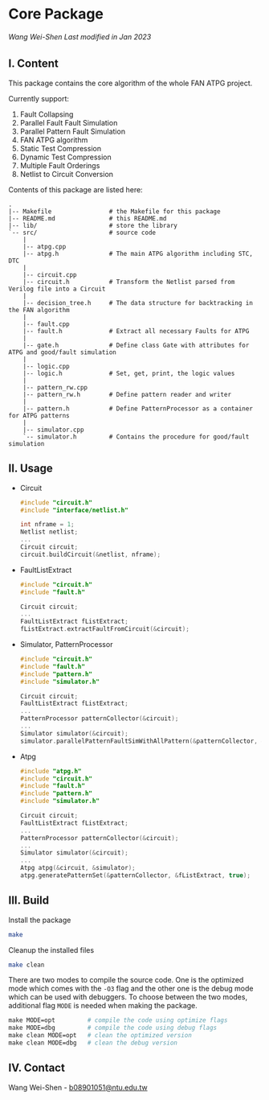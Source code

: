 # Core Package                 
###### *Wang Wei-Shen Last modified in Jan 2023*

## I. Content

This package contains the core algorithm of the whole FAN ATPG project.

Currently support:
1. Fault Collapsing
2. Parallel Fault Fault Simulation
3. Parallel Pattern Fault Simulation
4. FAN ATPG algorithm
5. Static Test Compression
6. Dynamic Test Compression
7. Multiple Fault Orderings
8. Netlist to Circuit Conversion

Contents of this package are listed here:

    .
    |-- Makefile                # the Makefile for this package
    |-- README.md               # this README.md
    |-- lib/                    # store the library
    `-- src/                    # source code
        |
        |-- atpg.cpp
        |-- atpg.h              # The main ATPG algorithm including STC, DTC
        |
        |-- circuit.cpp
        |-- circuit.h           # Transform the Netlist parsed from Verilog file into a Circuit
        |
        |-- decision_tree.h     # The data structure for backtracking in the FAN algorithm
        |
        |-- fault.cpp           
        |-- fault.h             # Extract all necessary Faults for ATPG
        |
        |-- gate.h              # Define class Gate with attributes for ATPG and good/fault simulation
        |
        |-- logic.cpp
        |-- logic.h             # Set, get, print, the logic values
        |
        |-- pattern_rw.cpp
        |-- pattern_rw.h        # Define pattern reader and writer
        |
        |-- pattern.h           # Define PatternProcessor as a container for ATPG patterns
        |
        |-- simulator.cpp
        `-- simulator.h         # Contains the procedure for good/fault simulation

## II. Usage

* Circuit

    ```cpp
    #include "circuit.h"
    #include "interface/netlist.h"

    int nframe = 1;
    Netlist netlist;
    ...
    Circuit circuit;
    circuit.buildCircuit(&netlist, nframe);
    ```

* FaultListExtract

    ```cpp
    #include "circuit.h"
    #include "fault.h"

    Circuit circuit;
    ...
    FaultListExtract fListExtract;
    fListExtract.extractFaultFromCircuit(&circuit);
    ```

* Simulator, PatternProcessor

    ```cpp
    #include "circuit.h"
    #include "fault.h"
    #include "pattern.h"
    #include "simulator.h"

    Circuit circuit;
    FaultListExtract fListExtract;
    ...
    PatternProcessor patternCollector(&circuit);
    ...
    Simulator simulator(&circuit);
    simulator.parallelPatternFaultSimWithAllPattern(&patternCollector, &fListExtract);
    ```

* Atpg

    ```cpp
    #include "atpg.h"
    #include "circuit.h"
    #include "fault.h"
    #include "pattern.h"
    #include "simulator.h"

    Circuit circuit;
    FaultListExtract fListExtract;
    ...
    PatternProcessor patternCollector(&circuit);
    ...
    Simulator simulator(&circuit);
    ...
    Atpg atpg(&circuit, &simulator);
    atpg.generatePatternSet(&patternCollector, &fListExtract, true);
    ```

## III. Build

Install the package
```sh
make
```

Cleanup the installed files
```sh
make clean
```


There are two modes to compile the source code. One is the optimized
mode which comes with the `-O3` flag and the other one is the debug
mode which can be used with debuggers. To choose between the two
modes, additional flag `MODE` is needed when making the package.

```makefile
make MODE=opt         # compile the code using optimize flags
make MODE=dbg         # compile the code using debug flags
make clean MODE=opt   # clean the optimized version
make clean MODE=dbg   # clean the debug version
```

## IV. Contact
Wang Wei-Shen - b08901051@ntu.edu.tw